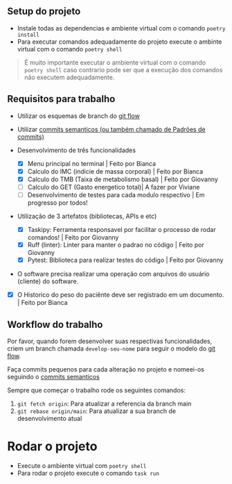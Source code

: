 ## Setup do projeto

- Instale todas as dependencias e ambiente virtual com o comando `poetry install`
- Para executar comandos adequadamente do projeto execute o ambinte virtual com o comando `poetry shell`

> É muito importante executar o ambiente virtual com o comando `poetry shell`
> caso contrario pode ser que a execução dos comandos não executem adequadamente.


## Requisitos para trabalho

- Utilizar os esquemas de branch do [git flow](https://www.alura.com.br/artigos/git-flow-o-que-e-como-quando-utilizar)
- Utilizar [commits semanticos (ou também chamado de Padrões de commits)](https://github.com/iuricode/padroes-de-commits)

- Desenvolvimento de três funcionalidades
  - [x] Menu principal no terminal | Feito por Bianca
  - [x] Calculo do IMC (indicie de massa corporal) | Feito por Bianca
  - [x] Calculo do TMB (Taixa de metabolismo basal) | Feito por Giovanny
  - [ ] Calculo do GET (Gasto energetico total)| A fazer por Viviane
  - [ ] Desenvolvimento de testes para cada modulo respectivo | Em progresso por todos!

- Utilização de 3 artefatos (bibliotecas, APIs e etc)
  - [x] Taskipy: Ferramenta responsavel por facilitar o processo de rodar comandos! | Feito por Giovanny
  - [x] Ruff (linter): Linter para manter o padrao no código | Feito por Giovanny
  - [x] Pytest: Biblioteca para realizar testes do código | Feito por Giovanny

- O software precisa realizar uma operação com arquivos do usuário (cliente) do software.
- [x] O Historico do peso do paciênte deve ser registrado em um documento. | Feito por Bianca

## Workflow do trabalho

Por favor, quando forem desenvolver suas respectivas funcionalidades, criem um branch
chamada `develop-seu-nome` para seguir o modelo do [git flow](https://www.alura.com.br/artigos/git-flow-o-que-e-como-quando-utilizar).

Faça commits pequenos para cada alteração no projeto e nomeei-os seguindo o [commits semanticos](https://github.com/iuricode/padroes-de-commits)

Sempre que começar o trabalho rode os seguintes comandos:
1. `git fetch origin`: Para atualizar a referencia da branch main
2. `git rebase origin/main`: Para atualizar a sua branch de desenvolvimento atual

# Rodar o projeto

- Execute o ambiente virtual com `poetry shell`
- Para rodar o projeto execute o comando `task run`